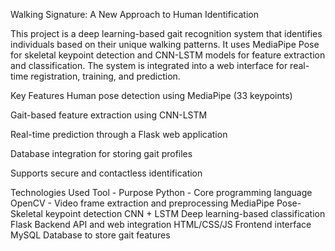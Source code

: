Walking Signature: A New Approach to Human Identification

This project is a deep learning-based gait recognition system that identifies individuals based on their unique walking patterns. It uses MediaPipe Pose for skeletal keypoint detection and CNN-LSTM models for feature extraction and classification.
The system is integrated into a web interface for real-time registration, training, and prediction.

Key Features
Human pose detection using MediaPipe (33 keypoints)

Gait-based feature extraction using CNN-LSTM

Real-time prediction through a Flask web application

Database integration for storing gait profiles

Supports secure and contactless identification

 Technologies Used
Tool -	Purpose
Python - 	Core programming language
OpenCV -	Video frame extraction and preprocessing
MediaPipe Pose-	Skeletal keypoint detection
CNN + LSTM	Deep learning-based classification
Flask	Backend API and web integration
HTML/CSS/JS	Frontend interface
MySQL	Database to store gait features
